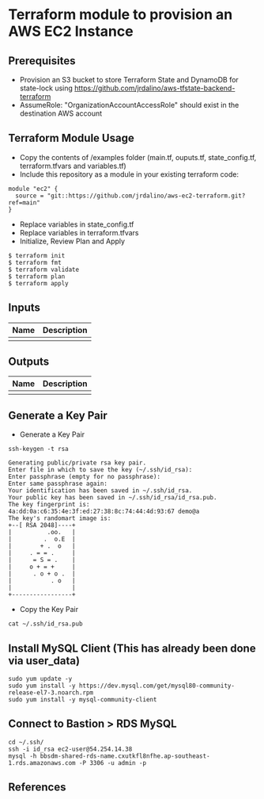 # Terraform module to provision an AWS EC2 Instance

## Prerequisites
- Provision an S3 bucket to store Terraform State and DynamoDB for state-lock using https://github.com/jrdalino/aws-tfstate-backend-terraform
- AssumeRole: "OrganizationAccountAccessRole" should exist in the destination AWS account

## Terraform Module Usage
- Copy the contents of /examples folder (main.tf, ouputs.tf, state_config.tf, terraform.tfvars and variables.tf)
- Include this repository as a module in your existing terraform code:
```
module "ec2" {
  source = "git::https://github.com/jrdalino/aws-ec2-terraform.git?ref=main"
}
```
- Replace variables in state_config.tf
- Replace variables in terraform.tfvars
- Initialize, Review Plan and Apply
```
$ terraform init
$ terraform fmt
$ terraform validate
$ terraform plan
$ terraform apply
```

## Inputs
| Name | Description |
|------|-------------|
| | |

## Outputs
| Name | Description |
|------|-------------|
| | |

## Generate a Key Pair
- Generate a Key Pair
```
ssh-keygen -t rsa
```
```
Generating public/private rsa key pair.
Enter file in which to save the key (~/.ssh/id_rsa): 
Enter passphrase (empty for no passphrase): 
Enter same passphrase again: 
Your identification has been saved in ~/.ssh/id_rsa.
Your public key has been saved in ~/.ssh/id_rsa/id_rsa.pub.
The key fingerprint is:
4a:dd:0a:c6:35:4e:3f:ed:27:38:8c:74:44:4d:93:67 demo@a
The key's randomart image is:
+--[ RSA 2048]----+
|          .oo.   |
|         .  o.E  |
|        + .  o   |
|     . = = .     |
|      = S = .    |
|     o + = +     |
|      . o + o .  |
|           . o   |
|                 |
+-----------------+
```
- Copy the Key Pair
```
cat ~/.ssh/id_rsa.pub
```

## Install MySQL Client (This has already been done via user_data)
```
sudo yum update -y
sudo yum install -y https://dev.mysql.com/get/mysql80-community-release-el7-3.noarch.rpm
sudo yum install -y mysql-community-client
```

## Connect to Bastion > RDS MySQL
```
cd ~/.ssh/
ssh -i id_rsa ec2-user@54.254.14.38
mysql -h bbsdm-shared-rds-name.cxutkfl8nfhe.ap-southeast-1.rds.amazonaws.com -P 3306 -u admin -p
```

## References